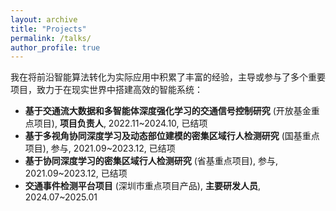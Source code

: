 ```yaml
---
layout: archive
title: "Projects"
permalink: /talks/
author_profile: true
---
```


我在将前沿智能算法转化为实际应用中积累了丰富的经验，主导或参与了多个重要项目，致力于在现实世界中搭建高效的智能系统：

- **基于交通流大数据和多智能体深度强化学习的交通信号控制研究** (开放基金重点项目), **项目负责人**, 2022.11~2024.10, 已结项
- **基于多视角协同深度学习及动态部位建模的密集区域行人检测研究** (国基重点项目), 参与, 2021.09~2023.12, 已结项
- **基于协同深度学习的密集区域行人检测研究** (省基重点项目), 参与, 2021.09~2023.12, 已结项
- **交通事件检测平台项目** (深圳市重点项目产品), **主要研发人员**, 2024.07~2025.01
